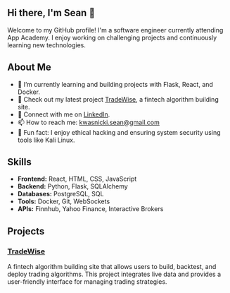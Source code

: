 ## Hi there, I'm Sean 👋

Welcome to my GitHub profile! I'm a software engineer currently attending App Academy. I enjoy working on challenging projects and continuously learning new technologies.

## About Me

- 🌱 I’m currently learning and building projects with Flask, React, and Docker.
- 🔭 Check out my latest project [TradeWise]([https://github.com/Sean-Kwasnicki/TradeWise](https://tradewise-algobuilder.onrender.com/)), a fintech algorithm building site.
- 💼 Connect with me on [LinkedIn]([https://www.linkedin.com/in/sean-kwasnicki/](https://www.linkedin.com/in/sean-kwasnicki-95a452321)).
- 📫 How to reach me: [kwasnicki.sean@gmail.com](mailto:kwasnicki.sean@gmail.com)
- 🌟 Fun fact: I enjoy ethical hacking and ensuring system security using tools like Kali Linux.

## Skills

- **Frontend:** React, HTML, CSS, JavaScript
- **Backend:** Python, Flask, SQLAlchemy
- **Databases:** PostgreSQL, SQL
- **Tools:** Docker, Git, WebSockets
- **APIs:** Finnhub, Yahoo Finance, Interactive Brokers

## Projects

### [TradeWise](https://github.com/Sean-Kwasnicki/TradeWise)
A fintech algorithm building site that allows users to build, backtest, and deploy trading algorithms. This project integrates live data and provides a user-friendly interface for managing trading strategies.

